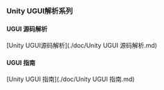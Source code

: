 ### Unity UGUI解析系列

#### UGUI 源码解析

[Unity UGUI源码解析](./doc/Unity UGUI 源码解析.md)

#### UGUI 指南

[Unity UGUI 指南](./doc/Unity UGUI 指南.md)
